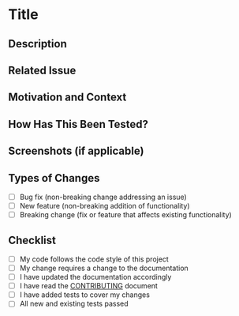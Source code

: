 # Title
<!--- Summarise the changes made in the title above -->

## Description
<!--- Provide a detailed description of the changes made -->

## Related Issue
<!--- If suggesting a new feature or change, please discuss it in discussions/ideas -->
<!--- If fixing a bug, there should be an issue describing it with steps to reproduce -->
<!--- Link to the relevant issue, if applicable -->

## Motivation and Context
<!--- Explain the reasons behind the change and the problem it addresses -->

## How Has This Been Tested?
<!--- Detail the testing process, including the environment and specific tests conducted -->

## Screenshots (if applicable)

## Types of Changes
<!--- Check the types of changes introduced by your code (Put an ‘x’ in all the boxes that apply) -->
- [ ] Bug fix (non-breaking change addressing an issue)
- [ ] New feature (non-breaking addition of functionality)
- [ ] Breaking change (fix or feature that affects existing functionality)

## Checklist
<!--- Ensure that you've covered all necessary points (Put an ‘x’ in all the boxes that apply) -->
- [ ] My code follows the code style of this project
- [ ] My change requires a change to the documentation
- [ ] I have updated the documentation accordingly
- [ ] I have read the [CONTRIBUTING](/docs/CONTRIBUTING.md) document
- [ ] I have added tests to cover my changes
- [ ] All new and existing tests passed

